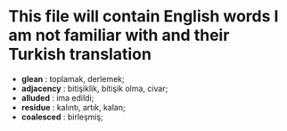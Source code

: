 # This file will contain English words I am not familiar with and their Turkish translation

- **glean** : toplamak, derlemek;
- **adjacency** : bitişiklik, bitişik olma, civar;
- **alluded** : ima edildi;
- **residue** : kalıntı, artık, kalan;
- **coalesced** : birleşmiş;